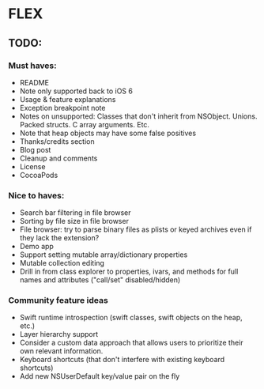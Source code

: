 # FLEX

## TODO:

### Must haves:
- README
 - Note only supported back to iOS 6
 - Usage & feature explanations
 - Exception breakpoint note
 - Notes on unsupported: Classes that don't inherit from NSObject. Unions. Packed structs. C array arguments. Etc.
 - Note that heap objects may have some false positives
 - Thanks/credits section
- Blog post
- Cleanup and comments
- License
- CocoaPods

### Nice to haves:
- Search bar filtering in file browser
- Sorting by file size in file browser
- File browser: try to parse binary files as plists or keyed archives even if they lack the extension?
- Demo app
- Support setting mutable array/dictionary properties
- Mutable collection editing
- Drill in from class explorer to properties, ivars, and methods for full names and attributes ("call/set" disabled/hidden)

### Community feature ideas
- Swift runtime introspection (swift classes, swift objects on the heap, etc.)
- Layer hierarchy support
- Consider a custom data approach that allows users to prioritize their own relevant information.
- Keyboard shortcuts (that don't interfere with existing keyboard shortcuts)
- Add new NSUserDefault key/value pair on the fly
